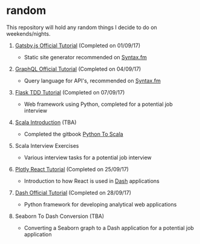# random

This repository will hold any random things I decide to do on weekends/nights.

1. [Gatsby.js Official Tutorial](https://www.gatsbyjs.org/) (Completed on 01/09/17)
    -  Static site generator recommended on [Syntax.fm](https://syntax.fm/) 

2. [GraphQL Official Tutorial](http://graphql.org/graphql-js/) (Completed on 04/09/17)
    -  Query language for API's, recommended on [Syntax.fm](https://syntax.fm/)

3. [Flask TDD Tutorial](https://github.com/mjhea0/flaskr-tdd) (Completed on 07/09/17)
    -  Web framework using Python, completed for a potential job interview

4. [Scala Introduction](https://github.com/usyyy/random/tree/master/scala) (TBA)
    - Completed the gitbook [Python To Scala](https://www.gitbook.com/book/wrobstory/python-to-scala/details)

5. Scala Interview Exercises
    - Various interview tasks for a potential job interview

6. [Plotly React Tutorial](https://academy.plot.ly/) (Completed on 25/09/17)
    - Introduction to how React is used in [Dash](https://plot.ly/dash/) applications

7. [Dash Official Tutorial](https://plot.ly/dash/) (Completed on 28/09/17)
    - Python framework for developing analytical web applications

8. Seaborn To Dash Conversion (TBA)
    - Converting a Seaborn graph to a Dash application for a potential job application